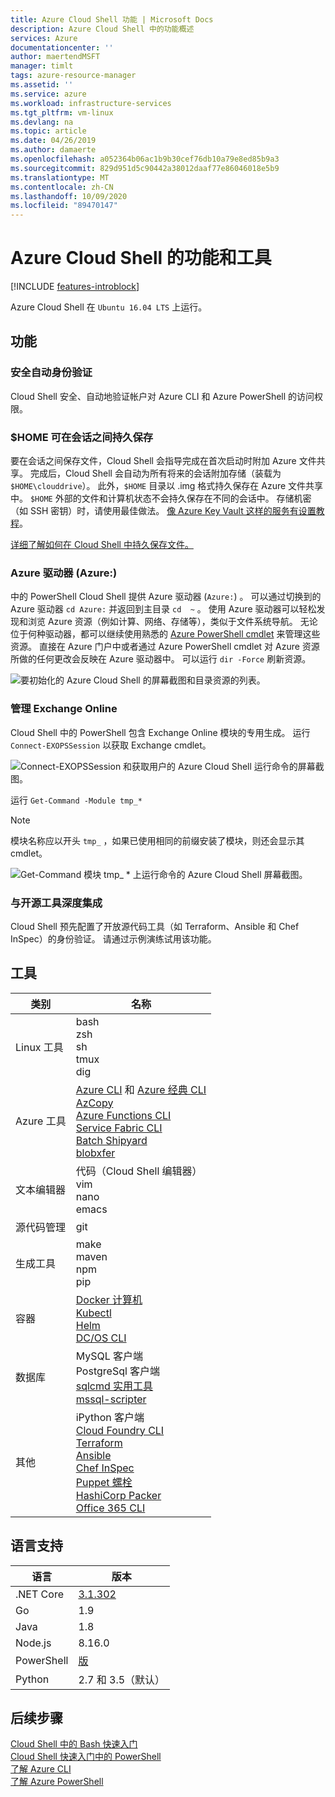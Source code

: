 ```yaml
---
title: Azure Cloud Shell 功能 | Microsoft Docs
description: Azure Cloud Shell 中的功能概述
services: Azure
documentationcenter: ''
author: maertendMSFT
manager: timlt
tags: azure-resource-manager
ms.assetid: ''
ms.service: azure
ms.workload: infrastructure-services
ms.tgt_pltfrm: vm-linux
ms.devlang: na
ms.topic: article
ms.date: 04/26/2019
ms.author: damaerte
ms.openlocfilehash: a052364b06ac1b9b30cef76db10a79e8ed85b9a3
ms.sourcegitcommit: 829d951d5c90442a38012daaf77e86046018e5b9
ms.translationtype: MT
ms.contentlocale: zh-CN
ms.lasthandoff: 10/09/2020
ms.locfileid: "89470147"
---
```

# <a name="features--tools-for-azure-cloud-shell"></a>Azure Cloud Shell 的功能和工具

[!INCLUDE [features-introblock](../../includes/cloud-shell-features-introblock.md)]

Azure Cloud Shell 在 `Ubuntu 16.04 LTS` 上运行。

## <a name="features"></a>功能

### <a name="secure-automatic-authentication"></a>安全自动身份验证

Cloud Shell 安全、自动地验证帐户对 Azure CLI 和 Azure PowerShell 的访问权限。

### <a name="home-persistence-across-sessions"></a>$HOME 可在会话之间持久保存

要在会话之间保存文件，Cloud Shell 会指导完成在首次启动时附加 Azure 文件共享。
完成后，Cloud Shell 会自动为所有将来的会话附加存储（装载为 `$HOME\clouddrive`）。
此外，`$HOME` 目录以 .img 格式持久保存在 Azure 文件共享中。
`$HOME` 外部的文件和计算机状态不会持久保存在不同的会话中。 存储机密（如 SSH 密钥）时，请使用最佳做法。 [像 Azure Key Vault 这样的服务有设置教程](../key-vault/general/manage-with-cli2.md#prerequisites)。

[详细了解如何在 Cloud Shell 中持久保存文件。](persisting-shell-storage.md)

### <a name="azure-drive-azure"></a>Azure 驱动器 (Azure:)

中的 PowerShell Cloud Shell 提供 Azure 驱动器 (`Azure:`) 。 可以通过切换到的 Azure 驱动器 `cd Azure:` 并返回到主目录 `cd  ~` 。
使用 Azure 驱动器可以轻松发现和浏览 Azure 资源（例如计算、网络、存储等），类似于文件系统导航。
无论位于何种驱动器，都可以继续使用熟悉的 [Azure PowerShell cmdlet](/powershell/azure) 来管理这些资源。
直接在 Azure 门户中或者通过 Azure PowerShell cmdlet 对 Azure 资源所做的任何更改会反映在 Azure 驱动器中。  可以运行 `dir -Force` 刷新资源。

![要初始化的 Azure Cloud Shell 的屏幕截图和目录资源的列表。](media/features-powershell/azure-drive.png)

### <a name="manage-exchange-online"></a>管理 Exchange Online

Cloud Shell 中的 PowerShell 包含 Exchange Online 模块的专用生成。  运行 `Connect-EXOPSSession` 以获取 Exchange cmdlet。

![Connect-EXOPSSession 和获取用户的 Azure Cloud Shell 运行命令的屏幕截图。](media/features-powershell/exchangeonline.png)

 运行 `Get-Command -Module tmp_*`
> [!NOTE]
> 模块名称应以开头 `tmp_` ，如果已使用相同的前缀安装了模块，则还会显示其 cmdlet。 

![Get-Command 模块 tmp_ * 上运行命令的 Azure Cloud Shell 屏幕截图。](media/features-powershell/exchangeonlinecmdlets.png)

### <a name="deep-integration-with-open-source-tooling"></a>与开源工具深度集成

Cloud Shell 预先配置了开放源代码工具（如 Terraform、Ansible 和 Chef InSpec）的身份验证。 请通过示例演练试用该功能。

## <a name="tools"></a>工具

|类别   |名称   |
|---|---|
|Linux 工具            |bash<br> zsh<br> sh<br> tmux<br> dig<br>               |
|Azure 工具            |[Azure CLI](https://github.com/Azure/azure-cli) 和 [Azure 经典 CLI](https://github.com/Azure/azure-xplat-cli)<br> [AzCopy](../storage/common/storage-use-azcopy-v10.md)<br> [Azure Functions CLI](https://github.com/Azure/azure-functions-core-tools)<br> [Service Fabric CLI](../service-fabric/service-fabric-cli.md)<br> [Batch Shipyard](https://github.com/Azure/batch-shipyard)<br> [blobxfer](https://github.com/Azure/blobxfer)|
|文本编辑器           |代码（Cloud Shell 编辑器）<br> vim<br> nano<br> emacs    |
|源代码管理         |git                    |
|生成工具            |make<br> maven<br> npm<br> pip         |
|容器             |[Docker 计算机](https://github.com/docker/machine)<br> [Kubectl](https://kubernetes.io/docs/user-guide/kubectl-overview/)<br> [Helm](https://github.com/kubernetes/helm)<br> [DC/OS CLI](https://github.com/dcos/dcos-cli)         |
|数据库              |MySQL 客户端<br> PostgreSql 客户端<br> [sqlcmd 实用工具](/sql/tools/sqlcmd-utility)<br> [mssql-scripter](https://github.com/Microsoft/sql-xplat-cli) |
|其他                  |iPython 客户端<br> [Cloud Foundry CLI](https://github.com/cloudfoundry/cli)<br> [Terraform](https://www.terraform.io/docs/providers/azurerm/)<br> [Ansible](https://www.ansible.com/microsoft-azure)<br> [Chef InSpec](https://www.chef.io/inspec/)<br> [Puppet 螺栓](https://puppet.com/docs/bolt/latest/bolt.html)<br> [HashiCorp Packer](https://www.packer.io/)<br> [Office 365 CLI](https://pnp.github.io/office365-cli/)|

## <a name="language-support"></a>语言支持

|语言   |版本   |
|---|---|
|.NET Core  |[3.1.302](https://github.com/dotnet/core/blob/master/release-notes/3.1/3.1.6/3.1.302-download.md)       |
|Go         |1.9        |
|Java       |1.8        |
|Node.js    |8.16.0      |
|PowerShell |[版](https://github.com/PowerShell/powershell/releases)       |
|Python     |2.7 和 3.5（默认）|

## <a name="next-steps"></a>后续步骤
[Cloud Shell 中的 Bash 快速入门](quickstart.md) <br>
[Cloud Shell 快速入门中的 PowerShell](quickstart-powershell.md) <br>
[了解 Azure CLI](/cli/azure/) <br>
[了解 Azure PowerShell](/powershell/azure/) <br>